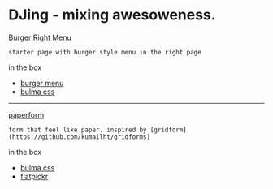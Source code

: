 # DJing - mixing awesoweness.

[Burger Right Menu](https://jingz.github.io/djing/burger_right_menu.html)

    starter page with burger style menu in the right page

in the box
- [burger menu](https://github.com/mblode/burger)
- [bulma css](http://bulma.io)

---

[paperform](https://jingz.github.io/djing/paperform.html)

    form that feel like paper. inspired by [gridform](https://github.com/kumailht/gridforms)

in the box
- [bulma css](http://bulma.io)
- [flatpickr](https://chmln.github.io/flatpickr/)
